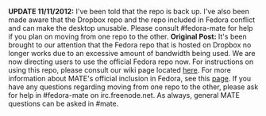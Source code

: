 **UPDATE 11/11/2012:** I've been told that the repo is back up. I've also been made aware that the Dropbox repo and the repo included in Fedora conflict and can make the desktop unusable. Please consult #fedora-mate for help if you plan on moving from one repo to the other. **Original Post:** It's been brought to our attention that the Fedora repo that is hosted on Dropbox no longer works due to an excessive amount of bandwidth being used. We are now directing users to use the official Fedora repo now. For instructions on using this repo, please consult our wiki page located [here](http://wiki.mate-desktop.org/download#fedora). For more information about MATE's official inclusion in Fedora, see this [page](http://fedoraproject.org/wiki/Features/MATE-Desktop). If you have any questions regarding moving from one repo to the other, please ask for help in #fedora-mate on irc.freenode.net. As always, general MATE questions can be asked in #mate.

